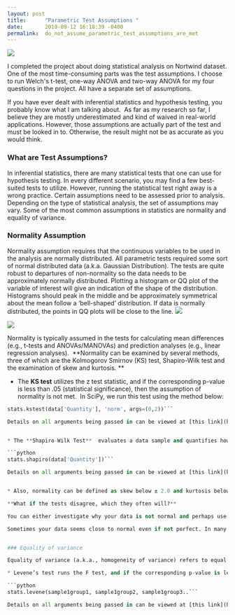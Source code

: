 ```yaml
---
layout: post
title:      "Parametric Test Assumptions "
date:       2019-09-12 16:18:39 -0400
permalink:  do_not_assume_parametric_test_assumptions_are_met
---
```


![](http://www.sthda.com/sthda/RDoc/images/statistical-test-assumptions.png)

I completed the project about doing statistical analysis on Nortwind dataset. One of the most time-consuming parts was the test assumptions. I choose to run Welch's t-test, one-way ANOVA and two-way ANOVA for my four questions in the project. All have a separate set of assumptions. 

If you have ever dealt with inferential statistics and hypothesis testing, you probably know what I am talking about.  As far as my research so far, I believe they are mostly underestimated and kind of waived in real-world applications. However, those assumptions are actually part of the test and must be looked in to. Otherwise, the result might not be as accurate as you would think.

### **What are Test Assumptions?**

In inferential statistics, there are many statistical tests that one can use for hypothesis testing. In every different scenario, you may find a few best-suited tests to utilize. However, running the statistical test right away is a wrong practice. Certain assumptions need to be assessed prior to analysis. Depending on the type of statistical analysis, the set of assumptions may vary. Some of the most common assumptions in statistics are normality and equality of variance.

### Normality Assumption

Normality assumption requires that the continuous variables to be used in the analysis are normally distributed. All parametric tests required some sort of normal distributed data (a.k.a. Gaussian Distribution). The tests are quite robust to departures of non-normality so the data needs to be approximately normally distributed. Plotting a histogram or QQ plot of the variable of interest will give an indication of the shape of the distribution. Histograms should peak in the middle and be approximately symmetrical about the mean follow a ‘bell-shaped’ distribution. If data is normally distributed, the points in QQ plots will be close to the line.
![](https://mathbitsnotebook.com/Algebra2/Statistics/normalturqa.jpg)

![](http://onlinestatbook.com/2/advanced_graphs/graphics/qq_fig_6.jpg)

Normality is typically assumed in the tests for calculating mean differences (e.g., t-tests and ANOVAs/MANOVAs) and prediction analyses (e.g., linear regression analyses).  **Normality can be examined by several methods, three of which are the Kolmogorov Smirnov (KS) test, Shapiro-Wilk test and the examination of skew and kurtosis. ** 


* The **KS test** utilizes the z test statistic, and if the corresponding p-value is less than .05 (statistical significance), then the assumption of normality is not met.  In SciPy, we run this test using the method below:

```python  
stats.kstest(data['Quantity'], 'norm', args=(0,2))```

Details on all arguments being passed in can be viewed at [this link](https://docs.scipy.org/doc/scipy-0.14.0/reference/generated/scipy.stats.kstest.html) to the official doc.


* The **Shapiro-Wilk Test**  evaluates a data sample and quantifies how likely it is that the data was drawn from a Gaussian distribution. The shapiro() SciPy function will calculate the Shapiro-Wilk on a given dataset. The function returns both the W-statistic calculated by the test and the p-value.

```python
stats.shapiro(data['Quantity'])```

Details on all arguments being passed in can be viewed at [this link](https://docs.scipy.org/doc/scipy/reference/generated/scipy.stats.shapiro.html) to the official doc.


* Also, normality can be defined as skew below ± 2.0 and kurtosis below ± 7.0, and if the observed values exceed these boundaries, then the assumption of normality is not met. 

**What if the tests disagree, which they often will?**

You can either investigate why your data is not normal and perhaps use data preparation techniques to make the data more normal. I would recommend only removing some of the outliers but not performing other methods such as scaling and normalization. If that does not work you can start looking into the use of nonparametric statistical methods instead of the parametric methods. 

Sometimes your data seems close to normal even if not perfect. In many situations like that, you can treat your data as though it is Gaussian and proceed with your chosen parametric statistical methods.


### Equality of variance

Equality of variance (a.k.a., homogeneity of variance) refers to equal variances across different groups or samples.  Equality of variance is usually required for testing mean differences on an independent grouping variable (e.g., t-tests and analyses of variance – ANOVAs/MANOVAs). Equality of variance can be assessed by utilizing Levene’s test for each continuous, dependent variable.  

* Levene’s test runs the F test, and if the corresponding p-value is less than .05 (statistical significance), then the assumption of the equality of variance is not met.

```python
stats.levene(sample1group1, sample1group2, sample1group3..```

Details on all arguments being passed in can be viewed at [this link](https://docs.scipy.org/doc/scipy-0.14.0/reference/generated/scipy.stats.levene.html) to the official doc.



